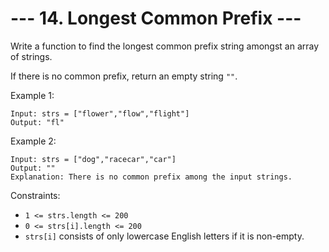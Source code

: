 # --- 14. Longest Common Prefix ---

Write a function to find the longest common prefix string amongst an array of strings.

If there is no common prefix, return an empty string `""`.

Example 1:
```
Input: strs = ["flower","flow","flight"]
Output: "fl"
```
Example 2:
```
Input: strs = ["dog","racecar","car"]
Output: ""
Explanation: There is no common prefix among the input strings.
```

Constraints:

- `1 <= strs.length <= 200`
- `0 <= strs[i].length <= 200`
- `strs[i]`  consists of only lowercase English letters if it is non-empty.
